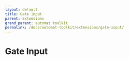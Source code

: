 ```yaml
---
layout: default
title: Gate Input
parent: Extensions
grand_parent: automat toolkit
permalink: /docs/automat-toolkit/extensions/gate-input/
---
```


# Gate Input
